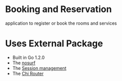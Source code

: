 # Booking and Reservation
application to register or book the rooms and services

Uses External Package
================================================================


- Built in Go 1.2.0
- The [nosurf](github.com/justinas/nosurf)
- The [Session management](github.com/alexedwards/scs/v2)
- The [Chi Router](github.com/go-chi/chi/v5)
